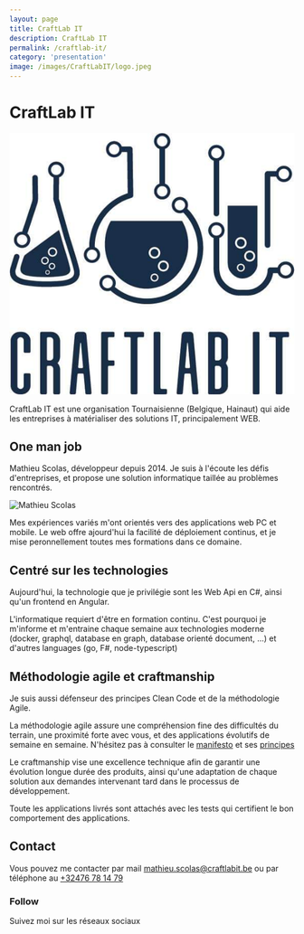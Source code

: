 ```yaml
---
layout: page
title: CraftLab IT
description: CraftLab IT
permalink: /craftlab-it/
category: 'presentation'
image: /images/CraftLabIT/logo.jpeg
---
```


# CraftLab IT

![Logo](/images/CraftLabIT/logo.jpeg)

CraftLab IT est une organisation Tournaisienne (Belgique, Hainaut) qui aide les entreprises à matérialiser des solutions IT, principalement WEB.

## One man job

Mathieu Scolas, développeur depuis 2014.
Je suis à l'écoute les défis d'entreprises, et propose une solution informatique taillée au problèmes rencontrés.

![Mathieu Scolas](/images/CraftLabIT/Profil.jpg)

Mes expériences variés m'ont orientés vers des applications web PC et mobile. Le web offre ajourd'hui la facilité de déploiement continus, et je mise peronnellement toutes mes formations dans ce domaine.

## Centré sur les technologies

Aujourd'hui, la technologie que je privilégie sont les Web Api en C#, ainsi qu'un frontend en Angular.

L'informatique requiert d'être en formation continu. C'est pourquoi je m'informe et m'entraine chaque semaine aux technologies moderne (docker, graphql, database en graph, database orienté document, ...) et d'autres languages (go, F#, node-typescript)

## Méthodologie agile et craftmanship

Je suis aussi défenseur des principes Clean Code et de la méthodologie Agile.

La méthodologie agile assure une compréhension fine des difficultés du terrain, une proximité forte avec vous, et des applications évolutifs de semaine en semaine. N'hésitez pas à consulter le [manifesto](https://agilemanifesto.org/iso/fr/manifesto.html) et ses [principes](https://agilemanifesto.org/iso/fr/principles.html)

Le craftmanship vise une excellence technique afin de garantir une évolution longue durée des produits, ainsi qu'une adaptation de chaque solution aux demandes intervenant tard dans le processus de développement.

Toute les applications livrés sont attachés avec les tests qui certifient le bon comportement des applications.

## Contact

Vous pouvez me contacter par mail <mathieu.scolas@craftlabit.be> ou par téléphone au <a href="+32476781479">+32476 78 14 79</a>

<section class="share">
    <h3>Follow</h3>
    <p>Suivez moi sur les réseaux sociaux</p>
    <a href="https://www.twitter.com/worming4" title="Twitter" target="_blank">
        <svg class="icon icon-twitter"><use xlink:href="#icon-twitter"></use></svg>
    </a>
    <a href="https://be.linkedin.com/in/mathieu-scolas-1a048484" title="Twitter" target="_blank">
        <svg class="icon icon-linkedin"><use xlink:href="#icon-linkedin"></use></svg>
    </a>
    <a href="https://www.github.com/worming004" title="Twitter" target="_blank">
        <svg class="icon icon-github"><use xlink:href="#icon-github"></use></svg>
    </a>
</section>
